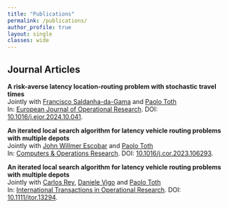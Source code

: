 ```yaml
---
title: "Publications"
permalink: /publications/
author_profile: true
layout: single
classes: wide
---
```


## Journal Articles  

__A risk-averse latency location-routing problem with stochastic travel times__  
Jointly with [Francisco Saldanha-da-Gama](https://scholar.google.com/citations?user=NPDmx4MAAAAJ&hl=en) and [Paolo Toth](https://scholar.google.com/citations?user=2IPL4XIAAAAJ&hl=en)  
In: [European Journal of Operational Research](https://www.sciencedirect.com/journal/european-journal-of-operational-research). DOI: [10.1016/j.ejor.2024.10.041](https://doi.org/10.1016/j.ejor.2024.10.041).   


__An iterated local search algorithm for latency vehicle routing problems with multiple depots__  
Jointly with [John Willmer Escobar](https://scholar.google.com/citations?user=RfTG9iIAAAAJ&hl=en) and [Paolo Toth](https://scholar.google.com/citations?user=2IPL4XIAAAAJ&hl=en)  
In: [Computers & Operations Research](https://www.sciencedirect.com/journal/computers-and-operations-research). DOI: [10.1016/j.cor.2023.106293](https://www.sciencedirect.com/science/article/pii/S0305054823001570).   


__An iterated local search algorithm for latency vehicle routing problems with multiple depots__  
Jointly with [Carlos Rey](https://scholar.google.com/citations?user=_VU2AugAAAAJ&hl=en), [Daniele Vigo](https://scholar.google.com/citations?user=2kk8d_AAAAAJ&hl=en) and [Paolo Toth](https://scholar.google.com/citations?user=2IPL4XIAAAAJ&hl=en)  
In: [International Transactions in Operational Research](https://onlinelibrary.wiley.com/journal/14753995). DOI: [10.1111/itor.13294](https://onlinelibrary.wiley.com/doi/full/10.1111/itor.13294).   

 
